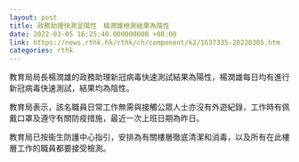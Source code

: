 ```yaml
---
layout: post
title: 政務助理快測呈陽性　楊潤雄檢測結果為陰性
date: 2022-03-05 16:25:40.000000000 +08:00
link: https://news.rthk.hk/rthk/ch/component/k2/1637335-20220305.htm
categories: rthk
---
```


教育局局長楊潤雄的政務助理新冠病毒快速測試結果為陽性，楊潤雄每日均有進行新冠病毒快速測試，結果均為陰性。 

教育局表示，該名職員日常工作無需與接觸公眾人士亦沒有外遊紀錄，工作時有佩戴口罩及遵守有關防疫措施，最近一次上班日期為昨日。

教育局已按衞生防護中心指引，安排為有關樓層徹底清潔和消毒，以及所有在此樓層工作的職員都要接受檢測。
